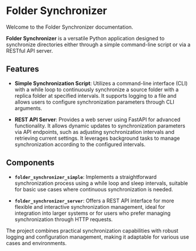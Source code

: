 # Folder Synchronizer

Welcome to the Folder Synchronizer documentation.

**Folder Synchronizer** is a versatile Python application designed to synchronize directories either through a simple command-line script or via a RESTful API server. 

## Features

- **Simple Synchronization Script**: Utilizes a command-line interface (CLI) with a while loop to continuously synchronize a source folder with a replica folder at specified intervals. It supports logging to a file and allows users to configure synchronization parameters through CLI arguments.

- **REST API Server**: Provides a web server using FastAPI for advanced functionality. It allows dynamic updates to synchronization parameters via API endpoints, such as adjusting synchronization intervals and retrieving current settings. It leverages background tasks to manage synchronization according to the configured intervals.

## Components

- **`folder_synchronizer_simple`**: Implements a straightforward synchronization process using a while loop and sleep intervals, suitable for basic use cases where continuous synchronization is needed.

- **`folder_synchronizer_server`**: Offers a REST API interface for more flexible and interactive synchronization management, ideal for integration into larger systems or for users who prefer managing synchronization through HTTP requests.

The project combines practical synchronization capabilities with robust logging and configuration management, making it adaptable for various use cases and environments.
